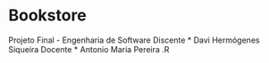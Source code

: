 # Bookstore
Projeto Final - Engenharia de Software
Discente * Davi Hermógenes Siqueira
Docente * Antonio Maria Pereira .R
